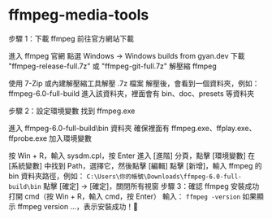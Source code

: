 # ffmpeg-media-tools


步驟 1：下載 ffmpeg
前往官方網站下載

進入 ffmpeg 官網
點選 Windows → Windows builds from gyan.dev
下載 "ffmpeg-release-full.7z" 或 "ffmpeg-git-full.7z"
解壓縮 ffmpeg

使用 7-Zip 或內建解壓縮工具解壓 .7z 檔案
解壓後，會看到一個資料夾，例如：ffmpeg-6.0-full-build
進入該資料夾，裡面會有 bin、doc、presets 等資料夾

步驟 2：設定環境變數
找到 ffmpeg.exe

進入 ffmpeg-6.0-full-build\bin 資料夾
確保裡面有 ffmpeg.exe、ffplay.exe、ffprobe.exe
加入環境變數

按 Win + R，輸入 sysdm.cpl，按 Enter
進入 [進階] 分頁，點擊 [環境變數]
在 [系統變數] 中找到 Path，選擇它，然後點擊 [編輯]
點擊 [新增]，輸入 ffmpeg 的 bin 資料夾路徑，例如：
`C:\Users\你的帳號\Downloads\ffmpeg-6.0-full-build\bin`
點擊 [確定] → [確定]，關閉所有視窗
步驟 3：確認 ffmpeg 安裝成功
打開 cmd（按 Win + R，輸入 cmd，按 Enter）
輸入：
`ffmpeg -version`
如果顯示 ffmpeg version ...，表示安裝成功！🎉